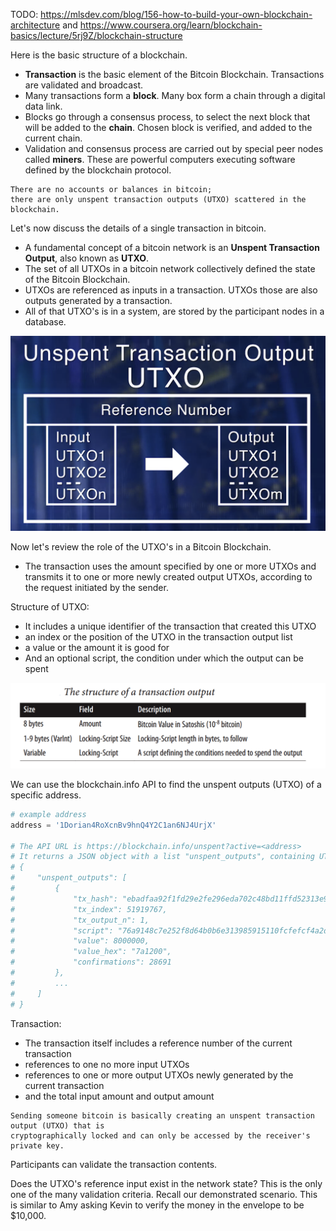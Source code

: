 TODO: https://mlsdev.com/blog/156-how-to-build-your-own-blockchain-architecture and 
https://www.coursera.org/learn/blockchain-basics/lecture/5rj9Z/blockchain-structure

Here is the basic structure of a blockchain. 
* **Transaction** is the basic element of the Bitcoin Blockchain. Transactions are validated and broadcast. 
* Many transactions form a **block**. Many box form a chain through a digital data link. 
* Blocks go through a consensus process, to select the next block that will be added to the **chain**. Chosen block is verified, and added to the current chain.
* Validation and consensus process are carried out by special peer nodes called **miners**. These are powerful computers executing software defined by the blockchain protocol. 

```
There are no accounts or balances in bitcoin; 
there are only unspent transaction outputs (UTXO) scattered in the blockchain.
```

Let's now discuss the details of a single transaction in bitcoin. 
* A fundamental concept of a bitcoin network is an **Unspent Transaction Output**, also known as **UTXO**. 
* The set of all UTXOs in a bitcoin network collectively defined the state of the Bitcoin Blockchain.
* UTXOs are referenced as inputs in a transaction. UTXOs those are also outputs generated by a transaction.
* All of that UTXO's is in a system, are stored by the participant nodes in a database.

![](images/utxo_reference.png)


Now let's review the role of the UTXO's in a Bitcoin Blockchain.
* The transaction uses the amount specified by one or more UTXOs and transmits it to one or more newly created output UTXOs, according to the request initiated by the sender. 


Structure of UTXO:
*  It includes a unique identifier of the transaction that created this UTXO
*  an index or the position of the UTXO in the transaction output list
*  a value or the amount it is good for
*  And an optional script, the condition under which the output can be spent

![](images/utxo-structure.png)

We can use the blockchain.info API to find the unspent outputs (UTXO) of a specific address.

```python
# example address
address = '1Dorian4RoXcnBv9hnQ4Y2C1an6NJ4UrjX'

# The API URL is https://blockchain.info/unspent?active=<address>
# It returns a JSON object with a list "unspent_outputs", containing UTXO, like this:
# {
#     "unspent_outputs": [
#         {
#             "tx_hash": "ebadfaa92f1fd29e2fe296eda702c48bd11ffd52313e986e99ddad9084062167",
#             "tx_index": 51919767,
#             "tx_output_n": 1,
#             "script": "76a9148c7e252f8d64b0b6e313985915110fcfefcf4a2d88ac",
#             "value": 8000000,
#             "value_hex": "7a1200",
#             "confirmations": 28691
#         },
#         ...
#     ]
# }
```

Transaction:
* The transaction itself includes a reference number of the current transaction
*  references to one no more input UTXOs
*  references to one or more output UTXOs newly generated by the current transaction
*  and the total input amount and output amount

```
Sending someone bitcoin is basically creating an unspent transaction output (UTXO) that is 
cryptographically locked and can only be accessed by the receiver's private key.
```

Participants can validate the transaction contents.

Does the UTXO's reference input exist in the network state? This is the only one of the many validation criteria. Recall our demonstrated scenario. This is similar to Amy asking Kevin to verify the money in the envelope to be $10,000.
